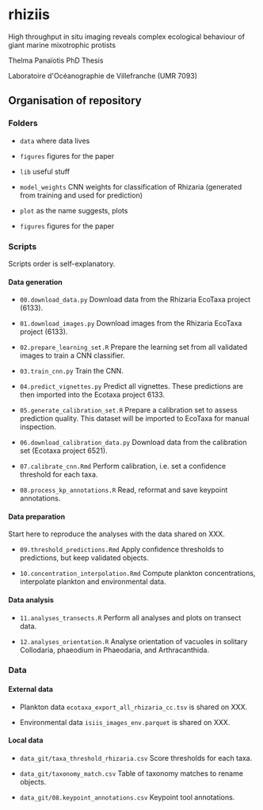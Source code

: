# rhiziis

High throughput in situ imaging reveals complex ecological behaviour of giant marine mixotrophic protists

Thelma Panaïotis PhD Thesis

Laboratoire d'Océanographie de Villefranche (UMR 7093)

## Organisation of repository

### Folders

-   `data` where data lives

-   `figures` figures for the paper

-   `lib` useful stuff

-   `model_weights` CNN weights for classification of Rhizaria (generated from training and used for prediction)

-   `plot` as the name suggests, plots

-   `figures` figures for the paper


### Scripts

Scripts order is self-explanatory.

#### Data generation

-   `00.download_data.py` Download data from the Rhizaria EcoTaxa project (6133).

-   `01.download_images.py` Download images from the Rhizaria EcoTaxa project (6133).

-   `02.prepare_learning_set.R` Prepare the learning set from all validated images to train a CNN classifier.

-   `03.train_cnn.py` Train the CNN.

-   `04.predict_vignettes.py` Predict all vignettes. These predictions are then imported into the Ecotaxa project 6133.

-   `05.generate_calibration_set.R` Prepare a calibration set to assess prediction quality. This dataset will be imported to EcoTaxa for manual inspection.

-   `06.download_calibration_data.py` Download data from the calibration set (Ecotaxa project 6521).

-   `07.calibrate_cnn.Rmd` Perform calibration, i.e. set a confidence threshold for each taxa.

-   `08.process_kp_annotations.R` Read, reformat and save keypoint annotations.

#### Data preparation

Start here to reproduce the analyses with the data shared on XXX.

-   `09.threshold_predictions.Rmd` Apply confidence thresholds to predictions, but keep validated objects.

-   `10.concentration_interpolation.Rmd` Compute plankton concentrations, interpolate plankton and environmental data.

#### Data analysis

-   `11.analyses_transects.R` Perform all analyses and plots on transect data.

-   `12.analyses_orientation.R` Analyse orientation of vacuoles in solitary Collodaria, phaeodium in Phaeodaria, and Arthracanthida.

### Data

#### External data

-   Plankton data `ecotaxa_export_all_rhizaria_cc.tsv` is shared on XXX.

-   Environmental data `isiis_images_env.parquet` is shared on XXX.

#### Local data

-   `data_git/taxa_threshold_rhizaria.csv` Score thresholds for each taxa.

-   `data_git/taxonomy_match.csv` Table of taxonomy matches to rename objects.

-   `data_git/08.keypoint_annotations.csv` Keypoint tool annotations.
